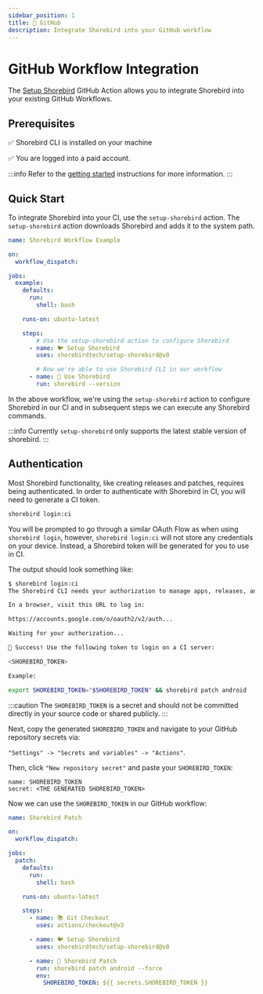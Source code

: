 ```yaml
---
sidebar_position: 1
title: 🐙 GitHub
description: Integrate Shorebird into your GitHub workflow
---
```


# GitHub Workflow Integration

The [Setup Shorebird](https://github.com/shorebirdtech/setup-shorebird) GitHub Action allows you to integrate Shorebird into your existing GitHub Workflows.

## Prerequisites

✅ Shorebird CLI is installed on your machine

✅ You are logged into a paid account.

:::info
Refer to the [getting started](/) instructions for more information.
:::

## Quick Start

To integrate Shorebird into your CI, use the `setup-shorebird` action. The `setup-shorebird` action downloads Shorebird and adds it to the system path.

```yaml
name: Shorebird Workflow Example

on:
  workflow_dispatch:

jobs:
  example:
    defaults:
      run:
        shell: bash

    runs-on: ubuntu-latest

    steps:
        # Use the setup-shorebird action to configure Shorebird
      - name: 🐦 Setup Shorebird
        uses: shorebirdtech/setup-shorebird@v0

        # Now we're able to use Shorebird CLI in our workflow
      - name: 🚀 Use Shorebird
        run: shorebird --version
```

In the above workflow, we're using the `setup-shorebird` action to configure Shorebird in our CI and in subsequent steps we can execute any Shorebird commands.

:::info
Currently `setup-shorebird` only supports the latest stable version of shorebird.
:::

## Authentication

Most Shorebird functionality, like creating releases and patches, requires being authenticated. In order to authenticate with Shorebird in CI, you will need to generate a CI token.

```sh
shorebird login:ci
```

You will be prompted to go through a similar OAuth Flow as when using `shorebird login`, however, `shorebird login:ci` will not store any credentials on your device. Instead, a Shorebird token will be generated for you to use in CI.

The output should look something like:

```sh
$ shorebird login:ci
The Shorebird CLI needs your authorization to manage apps, releases, and patches on your behalf.

In a browser, visit this URL to log in:

https://accounts.google.com/o/oauth2/v2/auth...

Waiting for your authorization...

🎉 Success! Use the following token to login on a CI server:

<SHOREBIRD_TOKEN>

Example:

export SHOREBIRD_TOKEN="$SHOREBIRD_TOKEN" && shorebird patch android
```

:::caution
The `SHOREBIRD_TOKEN` is a secret and should not be committed directly in your source code or shared publicly.
:::

Next, copy the generated `SHOREBIRD_TOKEN` and navigate to your GitHub repository secrets via:

`"Settings" -> "Secrets and variables" -> "Actions"`.

Then, click `"New repository secret"` and paste your `SHOREBIRD_TOKEN`:

```
name: SHOREBIRD_TOKEN
secret: <THE GENERATED SHOREBIRD_TOKEN>
```

Now we can use the `SHOREBIRD_TOKEN` in our GitHub workflow:

```yaml
name: Shorebird Patch

on:
  workflow_dispatch:

jobs:
  patch:
    defaults:
      run:
        shell: bash

    runs-on: ubuntu-latest

    steps:
      - name: 📚 Git Checkout
        uses: actions/checkout@v3

      - name: 🐦 Setup Shorebird
        uses: shorebirdtech/setup-shorebird@v0

      - name: 🚀 Shorebird Patch
        run: shorebird patch android --force
        env:
          SHOREBIRD_TOKEN: ${{ secrets.SHOREBIRD_TOKEN }}
```
